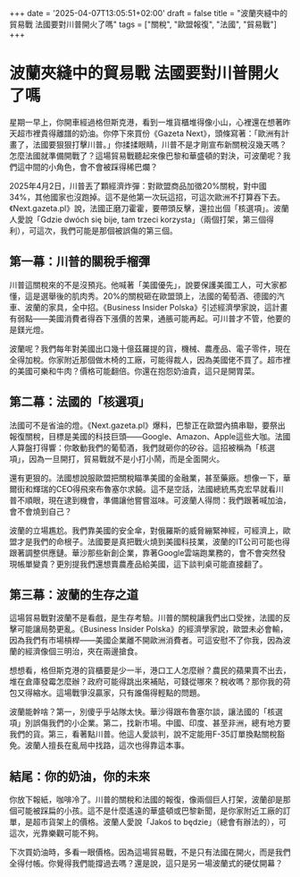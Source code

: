 +++
date = '2025-04-07T13:05:51+02:00'
draft = false
title = "波蘭夾縫中的貿易戰 法國要對川普開火了嗎"
tags = ["關稅", "歐盟報復", "法國", "貿易戰"]
+++

# 波蘭夾縫中的貿易戰 法國要對川普開火了嗎

星期一早上，你開車經過格但斯克港，看到一堆貨櫃堆得像小山，心裡還在想著昨天超市裡貴得離譜的奶油。你停下來買份《Gazeta Next》，頭條寫著：「歐洲有計畫了，法國要狠狠打擊川普。」你揉揉眼睛，川普不是才剛宣布新關稅沒幾天嗎？怎麼法國就準備開戰了？這場貿易戰聽起來像巴黎和華盛頓的對決，可波蘭呢？我們這中間的小角色，會不會被踩得稀巴爛？

2025年4月2日，川普丟了顆經濟炸彈：對歐盟商品加徵20%關稅，對中國34%，其他國家也沒跑掉。這不是他第一次玩這招，可這次歐洲不打算吞下去。《Next.gazeta.pl》說，法國正磨刀霍霍，要帶頭反擊，還拉出個「核選項」。波蘭人愛說「Gdzie dwóch się bije, tam trzeci korzysta」（兩個打架，第三個得利），可這次，我們可能是那個被誤傷的第三個。

## 第一幕：川普的關稅手榴彈

川普這關稅來的不是沒預兆。他喊著「美國優先」，說要保護美國工人，可大家都懂，這是選舉後的肌肉秀。20%的關稅砸在歐盟頭上，法國的葡萄酒、德國的汽車、波蘭的家具，全中招。《Business Insider Polska》引述經濟學家說，這計畫有弱點——美國消費者得吞下漲價的苦果，通脹可能再起。可川普才不管，他要的是鎂光燈。

波蘭呢？我們每年對美國出口幾十億茲羅提的貨，機械、農產品、電子零件，現在全得加稅。你家附近那個做木椅的工廠，可能得裁人，因為美國佬不買了。超市裡的美國可樂和牛肉？價格可能翻倍。你還在抱怨奶油貴，這只是開胃菜。

## 第二幕：法國的「核選項」

法國可不是省油的燈。《Next.gazeta.pl》爆料，巴黎正在歐盟內搞串聯，要祭出報復關稅，目標是美國的科技巨頭——Google、Amazon、Apple這些大咖。法國人算盤打得響：你敢動我們的葡萄酒，我們就砸你的矽谷。這招被稱為「核選項」，因為一旦開打，貿易戰就不是小打小鬧，而是全面開火。

還有更狠的。法國想說服歐盟把關稅瞄準美國的金融業，甚至藥廠。想像一下，華爾街和輝瑞的CEO得飛來布魯塞尔求饒。這不是空話，法國總統馬克宏早就看川普不順眼，現在逮到機會，準備讓他嘗嘗滋味。可波蘭人得問：我們跟著喊加油，會不會燒到自己？

波蘭的立場尷尬。我們靠美國的安全傘，對俄羅斯的威脅繃緊神經，可經濟上，歐盟才是我們的命根子。法國要是真把戰火燒到美國科技業，波蘭的IT公司可能也得跟著調整供應鏈。華沙那些新創企業，靠著Google雲端跑業務的，會不會突然發現帳單變貴？更別提我們還想賣農產品給美國，這下談判桌可能直接翻了。

## 第三幕：波蘭的生存之道

這場貿易戰對波蘭不是看戲，是生存考驗。川普的關稅讓我們出口受挫，法國的反擊可能讓局勢更亂。《Business Insider Polska》的經濟學家說，歐盟未必會輸，因為我們有市場槓桿——美國企業離不開歐洲消費者。可這安慰不了你我，因為波蘭的經濟像個三明治，夾在兩邊搶食。

想想看，格但斯克港的貨櫃要是少一半，港口工人怎麼辦？農民的蘋果賣不出去，堆在倉庫發霉怎麼辦？政府可能得跳出來補貼，可錢從哪來？稅收嗎？那你我的荷包又得縮水。這場戰爭沒贏家，只有誰傷得輕點的問題。

波蘭能幹啥？第一，別傻乎乎站隊太快。華沙得跟布魯塞尔談，讓法國的「核選項」別誤傷我們的小企業。第二，找新市場。中國、印度、甚至非洲，總有地方要我們的貨。第三，看著點川普。他這人愛談判，說不定能用F-35訂單換點關稅豁免。波蘭人擅長在亂局中找路，這次也得靠這本事。

## 結尾：你的奶油，你的未來

你放下報紙，咖啡冷了。川普的關稅和法國的報復，像兩個巨人打架，波蘭卻是那個可能被踩扁的小孩。這不是什麼遙遠的華盛頓或巴黎新聞，是你家附近工廠的訂單，是超市貨架上的價格。波蘭人愛說「Jakoś to będzie」（總會有辦法的），可這次，光靠樂觀可能不夠。

下次買奶油時，多看一眼價格。因為這場貿易戰，不是只有法國在開火，而是我們全得付帳。你覺得我們能撐過去嗎？還是說，這只是另一場波蘭式的硬仗開幕？
